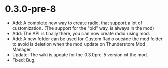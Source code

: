 # 0.3.0-pre-8
- Add: A complete new way to create radio, that support a lot of customization. (The support for the "old" way, is always in the mod)
- Add: The API is finally there, you can now create radio using mod.
- Add: A new folder can be used for Custom Radio outside the mod folder to avoid is deletion when the mod update on Thunderstore Mod Manager.
- Update: The wiki is update for the 0.3.0pre-5 version of the mod.
- Fixed: Bug.